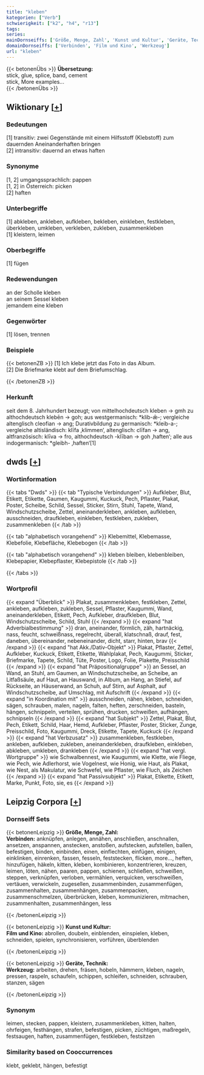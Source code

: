```yaml
---
title: "kleben"
kategorien: ["Verb"]
schwierigkeit: ["k2", "h4", "r13"]
tags:
series:
mainDornseiffs: ['Größe, Menge, Zahl', 'Kunst und Kultur', 'Geräte, Technik']
domainDornseiffs: ['Verbinden', 'Film und Kino', 'Werkzeug']
url: "kleben"
---
```


{{< betonenÜbs >}}
**Übersetzung:**  
stick, glue, splice, band, cement  
stick, More examples...  
{{< /betonenÜbs >}}

## Wiktionary [[+](https://de.wiktionary.org/wiki/kleben)]

### Bedeutungen
[1] transitiv: zwei Gegenstände mit einem Hilfsstoff (Klebstoff) zum dauernden Aneinanderhaften bringen  
[2] intransitiv: dauernd an etwas haften  

### Synonyme
[1, 2] umgangssprachlich: pappen  
[1, 2] in Österreich: picken  
[2] haften  

### Unterbegriffe
[1] abkleben, ankleben, aufkleben, bekleben, einkleben, festkleben, überkleben, umkleben, verkleben, zukleben, zusammenkleben  
[1] kleistern, leimen  

### Oberbegriffe
[1] fügen  

### Redewendungen
an der Scholle kleben  
an seinem Sessel kleben  
jemandem eine kleben  

### Gegenwörter
[1] lösen, trennen  

### Beispiele
{{< betonenZB >}}
[1] Ich klebe jetzt das Foto in das Album.  
[2] Die Briefmarke klebt auf dem Briefumschlag.  

{{< /betonenZB >}}
### Herkunft
seit dem 8. Jahrhundert bezeugt; von mittelhochdeutsch kleben → gmh zu althochdeutsch klebēn → goh; aus westgermanisch: *klib-ǣ-; vergleiche altenglisch cleofian → ang; Durativbildung zu germanisch: *kleib-a-; vergleiche altisländisch: klīfa ‚klimmen‘, altenglisch: clīfan → ang, altfranzösisch: klīva → fro, althochdeutsch -klīban → goh ‚haften‘; alle aus indogermanisch: *gleibh- ‚haften‘[1]  



## dwds [[+](https://www.dwds.de/wb/kleben)]

### Wortinformation
{{< tabs "Dwds" >}}
{{< tab "Typische Verbindungen" >}}
Aufkleber, Blut, Etikett, Etikette, Gaumen, Kaugummi, Kuckuck, Pech, Pflaster, Plakat, Poster, Scheibe, Schild, Sessel, Sticker, Stirn, Stuhl, Tapete, Wand, Windschutzscheibe, Zettel, aneinanderkleben, ankleben, aufkleben, ausschneiden, draufkleben, einkleben, festkleben, zukleben, zusammenkleben
{{< /tab >}}

{{< tab "alphabetisch vorangehend" >}}
Klebemittel, Klebemasse, Klebefolie, Klebefläche, Klebebogen
{{< /tab >}}

{{< tab "alphabetisch vorangehend" >}}
kleben bleiben, klebenbleiben, Klebepapier, Klebepflaster, Klebepistole
{{< /tab >}}

{{< /tabs >}}

### Wortprofil
{{< expand "Überblick" >}} Plakat, zusammenkleben, festkleben, Zettel, ankleben, aufkleben, zukleben, Sessel, Pflaster, Kaugummi, Wand, aneinanderkleben, Etikett, Pech, Aufkleber, draufkleben, Blut, Windschutzscheibe, Schild, Stuhl {{< /expand >}}
{{< expand "hat Adverbialbestimmung" >}} dran, aneinander, förmlich, zäh, hartnäckig, nass, feucht, schweißnass, regelrecht, überall, klatschnaß, drauf, fest, daneben, übereinander, nebeneinander, dicht, starr, hinten, brav {{< /expand >}}
{{< expand "hat Akk./Dativ-Objekt" >}} Plakat, Pflaster, Zettel, Aufkleber, Kuckuck, Etikett, Etikette, Wahlplakat, Pech, Kaugummi, Sticker, Briefmarke, Tapete, Schild, Tüte, Poster, Logo, Folie, Plakette, Preisschild {{< /expand >}}
{{< expand "hat Präpositionalgruppe" >}} an Sessel, an Wand, an Stuhl, am Gaumen, an Windschutzscheibe, an Scheibe, an Litfaßsäule, auf Haut, an Hauswand, in Album, an Hang, an Stiefel, auf Rückseite, an Häuserwand, an Schuh, auf Stirn, auf Asphalt, auf Windschutzscheibe, auf Umschlag, mit Aufschrift {{< /expand >}}
{{< expand "in Koordination mit" >}} ausschneiden, nähen, kleben, schneiden, sägen, schrauben, malen, nageln, falten, heften, zerschneiden, basteln, hängen, schnippeln, verteilen, sprühen, drucken, schweißen, aufhängen, schnipseln {{< /expand >}}
{{< expand "hat Subjekt" >}} Zettel, Plakat, Blut, Pech, Etikett, Schild, Haar, Hemd, Aufkleber, Pflaster, Poster, Sticker, Zunge, Preisschild, Foto, Kaugummi, Dreck, Etikette, Tapete, Kuckuck {{< /expand >}}
{{< expand "hat Verbzusatz" >}} zusammenkleben, festkleben, ankleben, aufkleben, zukleben, aneinanderkleben, draufkleben, einkleben, abkleben, umkleben, drankleben {{< /expand >}}
{{< expand "hat vergl. Wortgruppe" >}} wie Schwalbennest, wie Kaugummi, wie Klette, wie Fliege, wie Pech, wie Adlerhorst, wie Vogelnest, wie Honig, wie Haut, als Plakat, wie Nest, als Makulatur, wie Schwefel, wie Pflaster, wie Fluch, als Zeichen {{< /expand >}}
{{< expand "hat Passivsubjekt" >}} Plakat, Etikette, Etikett, Marke, Punkt, Foto, sie, es {{< /expand >}}

## Leipzig Corpora [[+](https://corpora.uni-leipzig.de/en/res?word=kleben&corpusId=deu_newscrawl-public_2018)]

### Dornseiff Sets
{{< betonenLeipzig >}}
**Größe, Menge, Zahl:**  
**Verbinden:** anknüpfen, anlegen, annähen, anschließen, anschnallen, ansetzen, anspannen, anstecken, anstoßen, aufstecken, aufstellen, ballen, befestigen, binden, einbinden, einen, einflechten, einfügen, einigen, einklinken, einrenken, fassen, fesseln, feststecken, flicken, more..., heften, hinzufügen, häkeln, kitten, kleben, kombinieren, konzentrieren, kreuzen, leimen, löten, nähen, paaren, pappen, schienen, schließen, schweißen, steppen, verknüpfen, verloben, vermählen, verquicken, verschweißen, vertäuen, verwickeln, zugesellen, zusammenbinden, zusammenfügen, zusammenhalten, zusammenhängen, zusammenpacken, zusammenschmelzen, überbrücken, kleben, kommunizieren, mitmachen, zusammenhalten, zusammenhängen, less  

{{< /betonenLeipzig >}}


{{< betonenLeipzig >}}
**Kunst und Kultur:**  
**Film und Kino:** abrollen, doubeln, einblenden, einspielen, kleben, schneiden, spielen, synchronisieren, vorführen, überblenden  

{{< /betonenLeipzig >}}


{{< betonenLeipzig >}}
**Geräte, Technik:**  
**Werkzeug:** arbeiten, drehen, fräsen, hobeln, hämmern, kleben, nageln, pressen, raspeln, schaufeln, schippen, schleifen, schneiden, schrauben, stanzen, sägen  

{{< /betonenLeipzig >}}

### Synonym
leimen, stecken, pappen, kleistern, zusammenkleben, kitten, halten, ohrfeigen, festhängen, strafen, befestigen, picken, züchtigen, maßregeln, festsaugen, haften, zusammenfügen, festkleben, festsitzen


### Similarity based on Cooccurrences
klebt, geklebt, hängen, befestigt

